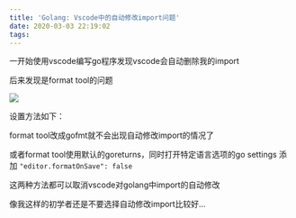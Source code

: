```yaml
---
title: 'Golang: Vscode中的自动修改import问题'
date: 2020-03-03 22:19:02
tags:
---
```


一开始使用vscode编写go程序发现vscode会自动删除我的import

后来发现是format tool的问题

![](https://s2.ax1x.com/2020/03/03/34Hfd1.png)

设置方法如下：

format tool改成gofmt就不会出现自动修改import的情况了

或者format tool使用默认的goreturns，同时打开特定语言选项的go settings 添加
`"editor.formatOnSave": false`

这两种方法都可以取消vscode对golang中import的自动修改

像我这样的初学者还是不要选择自动修改import比较好...